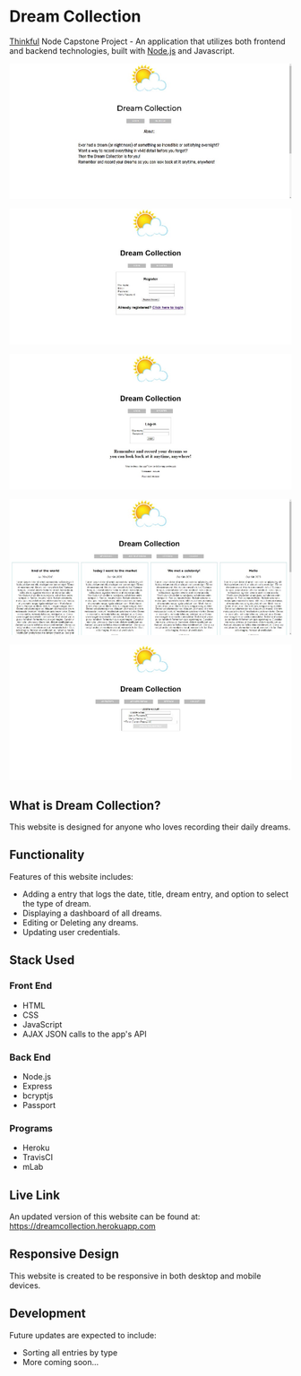 <h1>Dream Collection</h1>

<p><a href="https://www.thinkful.com/">Thinkful</a> Node Capstone Project - An application that utilizes both frontend and backend technologies, built with <a href="https://nodejs.org">Node.js</a> and Javascript.

![homepage](https://github.com/venniechang/node-capstone-project/blob/master/public/images/homepage.jpg)

![register](https://github.com/venniechang/node-capstone-project/blob/master/public/images/register.jpg)

![login](https://github.com/venniechang/node-capstone-project/blob/master/public/images/login.jpg)

![dashboard](https://github.com/venniechang/node-capstone-project/blob/master/public/images/dashboard.jpg)

![settings](https://github.com/venniechang/node-capstone-project/blob/master/public/images/settings.jpg)

<h2>What is Dream Collection?</h2>
<p>This website is designed for anyone who loves recording their daily dreams.</p>

<h2>Functionality</h2>
<p>Features of this website includes:</p>
<ul>
	<li>Adding a entry that logs the date, title, dream entry, and option to select the type of dream.</li>
	<li>Displaying a dashboard of all dreams.</li>
	<li>Editing or Deleting any dreams.</li>
    <li>Updating user credentials.</li>
</ul>

<h2>Stack Used</h2>
<h3>Front End</h3>
<ul>
	<li>HTML</li>
	<li>CSS</li>
	<li>JavaScript</li>
	<li>AJAX JSON calls to the app's API</li>
</ul>

<h3>Back End</h3>
<ul>
	<li>Node.js</li>
	<li>Express</li>
	<li>bcryptjs</li>
	<li>Passport</li>
</ul>

<h3>Programs</h3>
<ul>
	<li>Heroku</li>
	<li>TravisCI</li>
	<li>mLab</li>
</ul>

<h2>Live Link</h2>
<p>An updated version of this website can be found at: <a href="https://dreamcollection.herokuapp.com">https://dreamcollection.herokuapp.com</a></p>

<h2>Responsive Design</h2>
<p>This website is created to be responsive in both desktop and mobile devices.</p>

<h2>Development</h2>
<p>Future updates are expected to include:</p>
<ul>
	<li>Sorting all entries by type</li>
	<li>More coming soon...</li>
</ul>


